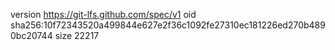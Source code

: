 version https://git-lfs.github.com/spec/v1
oid sha256:10f72343520a499844e627e2f36c1092fe27310ec181226ed270b4890bc20744
size 22217
